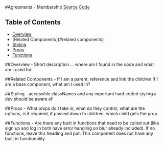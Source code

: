 #Agreements - Membership
[Source Code](https://github.com/NerdCoreSdk/nerd-core-ui/blob/develop/src/components/CompositeComponents/Authentication/Agreements/Agreements.js)

## Table of Contents

  * [Overview](#overview)
  * [Related Components](#related components)
  * [Styling](#styling)
  * [Props](#props)
  * [Functions](#functions)

##Overview - 
 Short description ... where am I found in the code and what am I used for

##Related Components - 
If I am a parent, reference and link the children
If I am a base component, what am I used in?

##Styling -
accessible classNames and any important hard coded styling a dev should be aware of

##Props -
What props do I take in, what do they control, what are the options, is it required, if passed down to children, which child gets the prop

##Functions - 
Are there any built in functions that need to be called out (like sign up and log in both have error handling on blur already included). If no functions, leave this heading and put:
This component does not have any built in functionality
